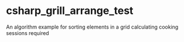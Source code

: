 # csharp_grill_arrange_test
An algorithm example for sorting elements in a grid calculating cooking sessions required
